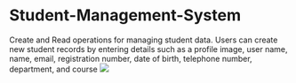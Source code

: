 # Student-Management-System
Create and Read operations for managing student data. Users can create new  student records by entering details such as a profile image, user name, name, email,  registration number, date of birth, telephone number, department, and course
<img src="https://i.imgur.com/vOS2dAG.png">
